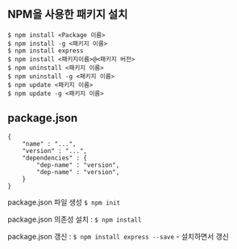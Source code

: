 ## NPM을 사용한 패키지 설치
```
$ npm install <Package 이름>
$ npm install -g <패키지 이름>
$ npm install express
$ npm install <패키지이름>@<패키지 버전>
$ npm uninstall <패키지 이름>
$ npm uninstall -g <패키지 이름>
$ npm update <패키지 이름>
$ npm update -g <패키지 이름>
```
  
## package.json
```
{
	"name" : "...",
	"version" : "...",
	"dependencies" : {
		"dep-name" : "version",
		"dep-name" : "version",
	}
}
```
  
package.json 파일 생성 `$ npm init`  
  
package.json 의존성 설치 : `$ npm install`  
  
package.json 갱신 : `$ npm install express --save` - 설치하면서 갱신